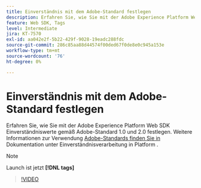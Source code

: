 ```yaml
---
title: Einverständnis mit dem Adobe-Standard festlegen
description: Erfahren Sie, wie Sie mit der Adobe Experience Platform Web SDK Einverständniswerte gemäß Adobe-Standard 1.0 und 2.0 festlegen.
feature: Web SDK, Tags
level: Intermediate
jira: KT-7570
exl-id: aa042e2f-5b22-429f-9028-19eadc288fdc
source-git-commit: 286c85aa88d44574f00ded67f0de8e0c945a153e
workflow-type: tm+mt
source-wordcount: '76'
ht-degree: 0%

---
```


# Einverständnis mit dem Adobe-Standard festlegen

Erfahren Sie, wie Sie mit der Adobe Experience Platform Web SDK Einverständniswerte gemäß Adobe-Standard 1.0 und 2.0 festlegen. Weitere Informationen zur Verwendung [ Adobe-Standards finden Sie in ](https://experienceleague.adobe.com/docs/experience-platform/landing/governance-privacy-security/consent/iab/overview.html?lang=de) Dokumentation unter Einverständnisverarbeitung in Platform .

>[!NOTE]
>
> Launch ist jetzt **[!DNL tags]**

>[!VIDEO](https://video.tv.adobe.com/v/332694/?learn=on&enablevpops)
